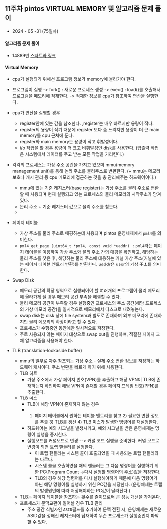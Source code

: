 ## 11주차 pintos VIRTUAL MEMORY 및 알고리즘 문제 풀이

- 2024 - 05 -31 (75일차)   

#### 알고리즘 문제 풀이    
* 14889번 [스타트와 링크](https://github.com/dongyeoppp/Jungle_TIL/blob/main/jungle_week11/bk_14889.py)    

#### Virtual Memory   
* cpu가 실행되기 위해선 프로그램 정보가 memory에 올라가야 한다.  
* 프로그램이 실행 -> fork() : 새로운 프로세스 생성 -> exec() : load()를 호출해서 프로그램을 메모리에 적재한다. -> 적재한 정보를 cpu가 참조하여 연산을 실행한다.   
* cpu가 연산을 실행할 경우   
    * register안에 있는 값을 참조한다. ,register는 매우 빠르지만 용량이 적다.   
    * register의 용량이 작기 때문에 register 보다 좀 느리지만 용량이 더 큰 main memory를 cpu 근처에 둔다.   
    * register와 main memory는 용량이 작고 휘발성이다.   
    * i/o 작업을 할 경우 용량이 더 크고 비휘발성인 disk를 사용한다. (입출력 작업은 시스템에서 데이터를 주고 받는 모든 작업을 가리킨다.)   
* 각각의 프로세스는 가상 주소 공간을 가지고 있으며 mmu(memory management unit)를 통해 논리 주소를 물리주소로 변환한다. (+ mmu는 메모리 보호나 캐시 관리 등 cpu 메모리에 접근하는 것을 총 관리해주는 하드웨어이다.)     
    * mmu에 있는 기준 레지스터(base register)는 가상 주소를 물리 주소로 변환할 때 사용되며 현재 실행되고 있는 프로세스의 물리 메모리의 시작주소가 담겨있다.   
    * 논리 주소 + 기준 레지스터 값으로 물리 주소를 찾는다.  
    *  
* 페이지 테이블   
    * 가상 주소를 물리 주소로 매핑하는데 사용되며 pintos 운영체제에서 ```pml4```를 의미한다.   
    * ```pml4_get_page (uint64_t *pml4, const void *uaddr) ``` : ```pml4```라는 페이지 테이블을 이용하여 가상 주소와 물리 주소 간의 매핑을 확인하고, 해당하는 물리 주소를 찾은 후, 해당하는 물리 주소에 대응하는 커널 가상 주소(커널에 있는 페이지 테이블 엔트리 반환)를 반환한다.  uaddr은 user의 가상 주소를 의미한다.   

* Swap Disk   
    * 메모리 공간의 확장 영역으로 실행되어야 할 여러개의 프로그램이 물리 메모리에 올라가게 될 경우 메모리 공간 부족을 해결할 수 있다.   
    * 물리 메모리 공간이 부족할 경우 실행중인 프로세스의 주소 공간(해당 프로세스의 가상 메모리 공간)을 일시적으로 메모리에서 디스크로 내려놓는다.   
    * swap disk는 disk 상에 file system과 별도로 존재하며 외부 메모리에 존재하지만 물리 메모리의 확장이라고 할 수 있다.   
    * 프로세스가 수행중인 동안에만 일시적으로 저장한다.   
    * 주로 사용되지 않는 페이지 대상으로 swap out을 진행하며, 적절한 페이지 교체 알고리즘을 사용해야 한다.    

* TLB (translation-lookaside buffer)   
    * mmu의 일부로 자주 참조되는 가상 주소 - 실제 주소 변환 정보를 저장하는 하드웨어 캐시이다. 주소 변환을 빠르게 하기 위해 사용한다.   
    * TLB 히트   
        * 가상 주소에서 가상 페이지 번호(VPN)를 추출하고 해당 VPN이 TLB에 존재하는지 확인하여 해당 VPN이 존재할 경우 페이지 프레임 번호(PFN)를 추출한다.   
    * TLB 미스  
        * TLB에 해당 VPN이 존재하지 않는 경우    
        * 1) 페이지 테이블에서 원하는 테이블 엔트리를 찾고 2) 필요한 변환 정보를 추출 3) TLB를 갱신 4) TLB 미스가 발생한 명령어를 재실행한다.   
        * 하드웨어는 예외 시그널을 발생시키고, 예외 시그널을 받은 운영체제는 명령어 실행을 중지한다.   
        * 실행모드를 커널모드로 변경 --> 커널 코드 실행을 준비한다. 커널 모드로 변경이 되면 트랩 핸들러를 실행한다.   
            * 이 트랩 핸들러는 시스템 콜이 호출되었을 때 사용되는 트랩 핸들러와는 다르다.   
            * 시스템 콜을 호출하였을 때의 핸들러는 그 다음 명령어를 실행하기 위한 PC(Program Count ->다시 실행할 명령어의 주소)값을 저장한다.    
            * TLB의 경우 해당 명령어를 다시 실행해야하기 때문에 다음 명령어가 아닌 해당 명령어를 실행하기 위한 PC값을 저장한다. (운영체제는 트랩의 발생원인에 따라 저장해야하는 PC값이 달라진다.)   
    * TLB는 페이지 테이블을 참조하는 횟수를 줄이므로써 큰 성능 개선을 가져온다.   
    * 프로세스가 문맥교환이 일어날 경우 TLB 관리   
        * 주소 공간 식별자인 ```ASID```필드를 추가하여 문맥 전환 시, 운영체제는 새로운 ASID값을 정해진 레지스터에 탑재하여 무슨 프로세스가 실행중인지 파악할 수 있다.   




    


